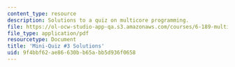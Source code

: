 ```yaml
---
content_type: resource
description: Solutions to a quiz on multicore programming.
file: https://ol-ocw-studio-app-qa.s3.amazonaws.com/courses/6-189-multicore-programming-primer-january-iap-2007/9f4bbf62ae86630bb65abb5d936f0658_quiz3_soln.pdf
file_type: application/pdf
resourcetype: Document
title: 'Mini-Quiz #3 Solutions'
uid: 9f4bbf62-ae86-630b-b65a-bb5d936f0658
---
```


